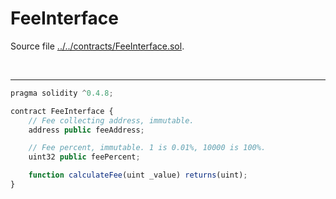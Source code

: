 # FeeInterface

Source file [../../contracts/FeeInterface.sol](../../contracts/FeeInterface.sol).

<br />

<hr />

```javascript
pragma solidity ^0.4.8;

contract FeeInterface {
    // Fee collecting address, immutable.
    address public feeAddress;

    // Fee percent, immutable. 1 is 0.01%, 10000 is 100%.
    uint32 public feePercent;

    function calculateFee(uint _value) returns(uint);
}

```
